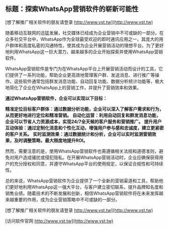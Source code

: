 ## **标题：探索WhatsApp营销软件的崭新可能性**

[想了解推广相关软件的朋友请登录 http://www.vst.tw](http://www.vst.tw)

随着移动互联网的迅猛发展，社交媒体已经成为企业营销中不可或缺的一部分。在众多社交平台中，WhatsApp作为全球最受欢迎的即时通讯应用之一，其庞大的用户群体和高度私密的沟通特性，使其成为企业开展营销活动的理想平台。为了更好地利用WhatsApp这一巨大潜力，越来越多的企业开始探索并使用WhatsApp营销软件。

WhatsApp营销软件是专门为在WhatsApp平台上开展营销活动而设计的工具，它们提供了一系列功能，帮助企业更高效地管理客户群、发送消息、进行推广等操作。这些软件通常包括群发消息功能、自动回复功能、数据分析统计功能等，极大地简化了企业在WhatsApp上的营销工作，并提升了营销效率和效果。

**通过WhatsApp营销软件，企业可以实现以下目标：**

**精准定位目标客户群体：通过数据分析功能，企业可以深入了解客户需求和行为，从而更好地进行定位和精准营销。**
**自动化运营：利用自动回复和群发消息功能，企业可以节省人力资源成本，实现24/7全天候的客户服务和营销推广。**
**提升用户互动体验：通过定制化消息和个性化互动，增强用户参与感和忠诚度，建立更紧密的客户关系。**
**实时监测效果：通过数据统计和分析，企业可以实时监测营销效果，及时调整策略，最大限度地提升ROI。**

然而，需要注意的是，使用WhatsApp营销软件也需遵循相关法规和道德准则，避免对用户造成骚扰或侵犯隐私。在开展WhatsApp营销活动时，企业应确保获得用户的充分授权和同意，并遵守WhatsApp平台的使用规定，以保证合规性和可持续性。

总的来说，WhatsApp营销软件为企业提供了一个全新的营销渠道和工具，帮助他们更好地利用WhatsApp这一强大平台，与客户建立密切联系，提升品牌知名度和销售业绩。随着技术的不断发展和创新，相信WhatsApp营销软件将在未来发挥越来越重要的作用，成为企业营销策略中不可或缺的一部分。

[想了解推广相关软件的朋友请登录 http://www.vst.tw](http://www.vst.tw)


[访问软件官网 http://www.vst.tw](http://www.vst.tw)
